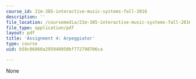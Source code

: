 ```yaml
---
course_id: 21m-385-interactive-music-systems-fall-2016
description: ''
file_location: /coursemedia/21m-385-interactive-music-systems-fall-2016/b58c06860a295940950bf772798706ca_MIT21M_385F16_pset4.pdf
file_type: application/pdf
layout: pdf
title: 'Assignment 4: Arpeggiator'
type: course
uid: b58c06860a295940950bf772798706ca

---
```

None